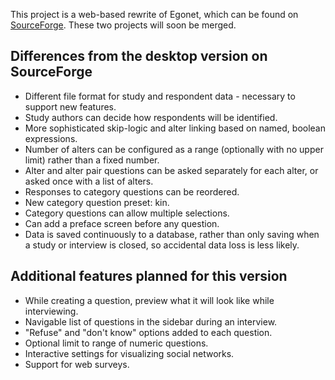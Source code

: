 This project is a web-based rewrite of Egonet, which can be found on [SourceForge](http://egonet.sf.net). These two projects will soon be merged.

Differences from the desktop version on SourceForge
---------------------------------------------------

* Different file format for study and respondent data - necessary to support new features.
* Study authors can decide how respondents will be identified.
* More sophisticated skip-logic and alter linking based on named, boolean expressions.
* Number of alters can be configured as a range (optionally with no upper limit) rather than a fixed number.
* Alter and alter pair questions can be asked separately for each alter, or asked once with a list of alters.
* Responses to category questions can be reordered.
* New category question preset: kin.
* Category questions can allow multiple selections.
* Can add a preface screen before any question.
* Data is saved continuously to a database, rather than only saving when a study or interview is closed, so accidental data loss is less likely.

Additional features planned for this version
--------------------------------------------

* While creating a question, preview what it will look like while interviewing.
* Navigable list of questions in the sidebar during an interview.
* "Refuse" and "don't know" options added to each question.
* Optional limit to range of numeric questions.
* Interactive settings for visualizing social networks.
* Support for web surveys.

